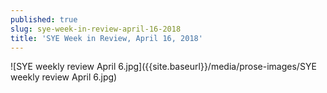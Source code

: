 ```yaml
---
published: true
slug: sye-week-in-review-april-16-2018
title: 'SYE Week in Review, April 16, 2018'
---
```

![SYE weekly review April 6.jpg]({{site.baseurl}}/media/prose-images/SYE weekly review April 6.jpg)
